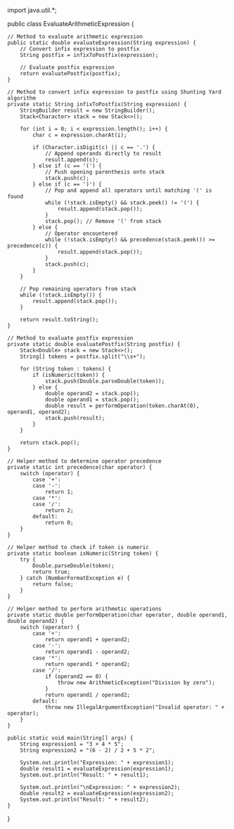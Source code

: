 import java.util.*;

public class EvaluateArithmeticExpression {

    // Method to evaluate arithmetic expression
    public static double evaluateExpression(String expression) {
        // Convert infix expression to postfix
        String postfix = infixToPostfix(expression);

        // Evaluate postfix expression
        return evaluatePostfix(postfix);
    }

    // Method to convert infix expression to postfix using Shunting Yard algorithm
    private static String infixToPostfix(String expression) {
        StringBuilder result = new StringBuilder();
        Stack<Character> stack = new Stack<>();

        for (int i = 0; i < expression.length(); i++) {
            char c = expression.charAt(i);

            if (Character.isDigit(c) || c == '.') {
                // Append operands directly to result
                result.append(c);
            } else if (c == '(') {
                // Push opening parenthesis onto stack
                stack.push(c);
            } else if (c == ')') {
                // Pop and append all operators until matching '(' is found
                while (!stack.isEmpty() && stack.peek() != '(') {
                    result.append(stack.pop());
                }
                stack.pop(); // Remove '(' from stack
            } else {
                // Operator encountered
                while (!stack.isEmpty() && precedence(stack.peek()) >= precedence(c)) {
                    result.append(stack.pop());
                }
                stack.push(c);
            }
        }

        // Pop remaining operators from stack
        while (!stack.isEmpty()) {
            result.append(stack.pop());
        }

        return result.toString();
    }

    // Method to evaluate postfix expression
    private static double evaluatePostfix(String postfix) {
        Stack<Double> stack = new Stack<>();
        String[] tokens = postfix.split("\\s+");

        for (String token : tokens) {
            if (isNumeric(token)) {
                stack.push(Double.parseDouble(token));
            } else {
                double operand2 = stack.pop();
                double operand1 = stack.pop();
                double result = performOperation(token.charAt(0), operand1, operand2);
                stack.push(result);
            }
        }

        return stack.pop();
    }

    // Helper method to determine operator precedence
    private static int precedence(char operator) {
        switch (operator) {
            case '+':
            case '-':
                return 1;
            case '*':
            case '/':
                return 2;
            default:
                return 0;
        }
    }

    // Helper method to check if token is numeric
    private static boolean isNumeric(String token) {
        try {
            Double.parseDouble(token);
            return true;
        } catch (NumberFormatException e) {
            return false;
        }
    }

    // Helper method to perform arithmetic operations
    private static double performOperation(char operator, double operand1, double operand2) {
        switch (operator) {
            case '+':
                return operand1 + operand2;
            case '-':
                return operand1 - operand2;
            case '*':
                return operand1 * operand2;
            case '/':
                if (operand2 == 0) {
                    throw new ArithmeticException("Division by zero");
                }
                return operand1 / operand2;
            default:
                throw new IllegalArgumentException("Invalid operator: " + operator);
        }
    }

    public static void main(String[] args) {
        String expression1 = "3 + 4 * 5";
        String expression2 = "(6 - 2) / 2 + 5 * 2";
        
        System.out.println("Expression: " + expression1);
        double result1 = evaluateExpression(expression1);
        System.out.println("Result: " + result1);

        System.out.println("\nExpression: " + expression2);
        double result2 = evaluateExpression(expression2);
        System.out.println("Result: " + result2);
    }
}
